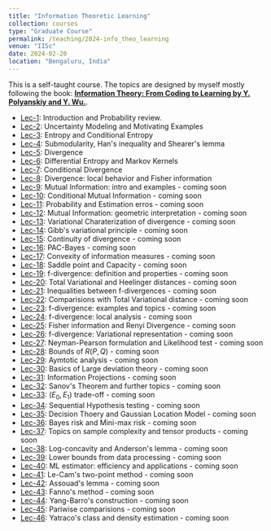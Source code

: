 ```yaml
---
title: "Information Theoretic Learning"
collection: courses
type: "Graduate Course"
permalink: /teaching/2024-info_theo_learning
venue: "IISc"
date: 2024-02-20
location: "Bengaluru, India"
---
```


This is a self-taught course. The topics are designed by myself mostly following the book: [**Information Theory: From Coding to Learning by Y. Polyanskiy and Y. Wu.**](https://people.lids.mit.edu/yp/homepage/data/itbook-export.pdf).

- [Lec-1](https://drive.google.com/drive/folders/1-q2EshGiJj7TaRRWJyhTasIelLeYNhfk): Introduction and Probability review.
- [Lec-2](https://drive.google.com/drive/folders/1-q2EshGiJj7TaRRWJyhTasIelLeYNhfk): Uncertainty Modeling and Motivating Examples
- [Lec-3](https://drive.google.com/drive/folders/1-q2EshGiJj7TaRRWJyhTasIelLeYNhfk): Entropy and Conditional Entropy
- [Lec-4](https://drive.google.com/drive/folders/1-q2EshGiJj7TaRRWJyhTasIelLeYNhfk): Submodularity, Han's inequality and Shearer's lemma
- [Lec-5](https://drive.google.com/drive/folders/1-q2EshGiJj7TaRRWJyhTasIelLeYNhfk): Divergence
- [Lec-6](https://drive.google.com/drive/folders/1-q2EshGiJj7TaRRWJyhTasIelLeYNhfk): Differential Entropy and Markov Kernels
- [Lec-7](https://drive.google.com/drive/folders/1-q2EshGiJj7TaRRWJyhTasIelLeYNhfk): Conditional Divergence
- [Lec-8](https://drive.google.com/drive/folders/1-q2EshGiJj7TaRRWJyhTasIelLeYNhfk): Divergence: local behavior and Fisher information
- [Lec-9](): Mutual Information: intro and examples - coming soon
- [Lec-10](): Conditional Mutual Information - coming soon
- [Lec-11](): Probability and Estimation erros - coming soon
- [Lec-12](): Mutual Information: geometric interpretation - coming soon
- [Lec-13](): Variational Charaterization of divergence - coming soon
- [Lec-14](): Gibb's variational principle - coming soon
- [Lec-15](): Continuity of divergence - coming soon
- [Lec-16](): PAC-Bayes - coming soon
- [Lec-17](): Convexity of information measures - coming soon
- [Lec-18](): Saddle point and Capacity - coming soon
- [Lec-19](): f-divergence: definition and properties - coming soon
- [Lec-20](): Total Variational and Heelinger distances - coming soon
- [Lec-21](): Inequalities between f-divergences - coming soon
- [Lec-22](): Comparisions with Total Variational distance - coming soon
- [Lec-23](): f-divergence: examples and topics - coming soon
- [Lec-24](): f-divergence: local analysis - coming soon
- [Lec-25](): Fisher information and Renyi Divergence - coming soon
- [Lec-26](): f-divergence: Variational representation - coming soon
- [Lec-27](): Neyman-Pearson formulation and Likelihood test - coming soon
- [Lec-28](): Bounds of $R(P,Q)$ - coming soon
- [Lec-29](): Aymtotic analysis - coming soon
- [Lec-30](): Basics of Large deviation theory - coming soon
- [Lec-31](): Information Projections - coming soon
- [Lec-32](): Sanov's Theorem and further topics - coming soon
- [Lec-33](): ($E_0,E_1$) trade-off - coming soon
- [Lec-34](): Sequential Hypothesis testing - coming soon
- [Lec-35](): Decision Thoery and Gaussian Location Model - coming soon
- [Lec-36](): Bayes risk and Mini-max risk - coming soon
- [Lec-37](): Topics on sample complexity and tensor products - coming soon
- [Lec-38](): Log-concavity and Anderson's lemma - coming soon
- [Lec-39](): Lower bounds from data processing - coming soon
- [Lec-40](): ML estimator: efficiency and applications - coming soon
- [Lec-41](): Le-Cam's two-point method - coming soon
- [Lec-42](): Assouad's lemma - coming soon
- [Lec-43](): Fanno's method - coming soon
- [Lec-44](): Yang-Barro's construction - coming soon
- [Lec-45](): Pariwise comparisions - coming soon
- [Lec-46](): Yatraco's class and density estimation - coming soon